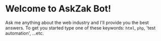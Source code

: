 # Welcome to AskZak Bot!

Ask me anything about the web industry and I'll provide you the best answers.
To get you started type one of these keywords: `html`, `php`, 'test automation', ...etc.
